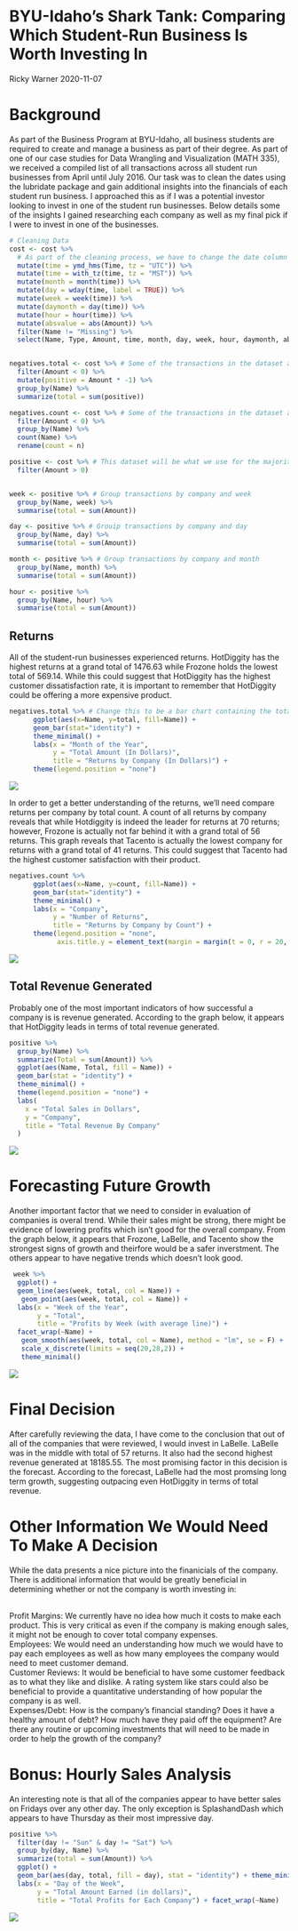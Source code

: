 BYU-Idaho’s Shark Tank: Comparing Which Student-Run Business Is Worth
Investing In
================
Ricky Warner
2020-11-07

# Background

As part of the Business Program at BYU-Idaho, all business students are
required to create and manage a business as part of their degree. As
part of one of our case studies for Data Wrangling and Visualization
(MATH 335), we received a compiled list of all transactions across all
student run businesses from April until July 2016. Our task was to clean
the dates using the lubridate package and gain additional insights into
the financials of each student run business. I approached this as if I
was a potential investor looking to invest in one of the student run
businesses. Below details some of the insights I gained researching each
company as well as my final pick if I were to invest in one of the
businesses.

``` r
# Cleaning Data
cost <- cost %>%
  # As part of the cleaning process, we have to change the date column into a lubridate format. We can then change the time zone, and then extrapolate details such as month, day of the week, etc.
  mutate(time = ymd_hms(Time, tz = "UTC")) %>%
  mutate(time = with_tz(time, tz = "MST")) %>%
  mutate(month = month(time)) %>%
  mutate(day = wday(time, label = TRUE)) %>%
  mutate(week = week(time)) %>%
  mutate(daymonth = day(time)) %>%
  mutate(hour = hour(time)) %>%
  mutate(absvalue = abs(Amount)) %>%
  filter(Name != "Missing") %>%
  select(Name, Type, Amount, time, month, day, week, hour, daymonth, absvalue)


negatives.total <- cost %>% # Some of the transactions in the dataset are negative. We'll want to do a bit more research into these values 
  filter(Amount < 0) %>%
  mutate(positive = Amount * -1) %>%
  group_by(Name) %>%
  summarize(total = sum(positive))

negatives.count <- cost %>% # Some of the transactions in the dataset are negative. We'll want to do a bit more research into these values 
  filter(Amount < 0) %>%
  group_by(Name) %>%
  count(Name) %>%
  rename(count = n)

positive <- cost %>% # This dataset will be what we use for the majority of our analysis.
  filter(Amount > 0)


week <- positive %>% # Group transactions by company and week 
  group_by(Name, week) %>%
  summarise(total = sum(Amount))

day <- positive %>% # Grouip transactions by company and day 
  group_by(Name, day) %>%
  summarise(total = sum(Amount))

month <- positive %>% # Group transactions by company and month 
  group_by(Name, month) %>%
  summarise(total = sum(Amount))

hour <- positive %>%
  group_by(Name, hour) %>%
  summarise(total = sum(Amount))
```

## Returns

All of the student-run businesses experienced returns. HotDiggity has
the highest returns at a grand total of 1476.63 while Frozone holds the
lowest total of 569.14. While this could suggest that HotDiggity has the
highest customer dissatisfaction rate, it is important to remember that
HotDiggity could be offering a more expensive product.

``` r
negatives.total %>% # Change this to be a bar chart containing the totals for each company 
      ggplot(aes(x=Name, y=total, fill=Name)) +
      geom_bar(stat="identity") +
      theme_minimal() + 
      labs(x = "Month of the Year",
           y = "Total Amount (In Dollars)",
           title = "Returns by Company (In Dollars)") +
      theme(legend.position = "none")
```

<img src="case-study-8_files/figure-gfm/plot_data-1.png" style="display: block; margin: auto;" />

In order to get a better understanding of the returns, we’ll need
compare returns per company by total count. A count of all returns by
company reveals that while Hotdiggity is indeed the leader for returns
at 70 returns; however, Frozone is actually not far behind it with a
grand total of 56 returns. This graph reveals that Tacento is actually
the lowest company for returns with a grand total of 41 returns. This
could suggest that Tacento had the highest customer satisfaction with
their product.

``` r
negatives.count %>%
      ggplot(aes(x=Name, y=count, fill=Name)) + 
      geom_bar(stat="identity") + 
      theme_minimal() + 
      labs(x = "Company",
           y = "Number of Returns",
           title = "Returns by Company by Count") + 
      theme(legend.position = "none",
            axis.title.y = element_text(margin = margin(t = 0, r = 20, b = 0, l = 0)))
```

![](case-study-8_files/figure-gfm/unnamed-chunk-1-1.png)<!-- -->

## Total Revenue Generated

Probably one of the most important indicators of how successful a
company is is revenue generated. According to the graph below, it
appears that HotDiggity leads in terms of total revenue generated.

``` r
positive %>%
  group_by(Name) %>%
  summarize(Total = sum(Amount)) %>%
  ggplot(aes(Name, Total, fill = Name)) + 
  geom_bar(stat = "identity") + 
  theme_minimal() + 
  theme(legend.position = "none") + 
  labs(
    x = "Total Sales in Dollars",
    y = "Company",
    title = "Total Revenue By Company"
  )
```

<img src="case-study-8_files/figure-gfm/unnamed-chunk-2-1.png" style="display: block; margin: auto;" />

# Forecasting Future Growth

Another important factor that we need to consider in evaluation of
companies is overal trend. While their sales might be strong, there
might be evidence of lowering profits which isn’t good for the overall
company. From the graph below, it appears that Frozone, LaBelle, and
Tacento show the strongest signs of growth and theirfore would be a
safer inverstment. The others appear to have negative trends which
doesn’t look good.

``` r
 week %>%
  ggplot() + 
  geom_line(aes(week, total, col = Name)) +
   geom_point(aes(week, total, col = Name)) +
  labs(x = "Week of the Year",
       y = "Total",
       title = "Profits by Week (with average line)") +
  facet_wrap(~Name) + 
   geom_smooth(aes(week, total, col = Name), method = "lm", se = F) +
   scale_x_discrete(limits = seq(20,28,2)) +
   theme_minimal()
```

<img src="case-study-8_files/figure-gfm/unnamed-chunk-3-1.png" style="display: block; margin: auto;" />

# Final Decision

After carefully reviewing the data, I have come to the conclusion that
out of all of the companies that were reviewed, I would invest in
LaBelle. LaBelle was in the middle with total of 57 returns. It also had
the second highest revenue generated at 18185.55. The most promising
factor in this decision is the forecast. According to the forecast,
LaBelle had the most promsing long term growth, suggesting outpacing
even HotDiggity in terms of total revenue.

# Other Information We Would Need To Make A Decision

While the data presents a nice picture into the finanicials of the
company. There is additional information that would be greatly
beneficial in determining whether or not the company is worth investing
in:

<br> Profit Margins: We currently have no idea how much it costs to make
each product. This is very critical as even if the company is making
enough sales, it might not be enough to cover total company expenses.
<br> Employees: We would need an understanding how much we would have to
pay each employees as well as how many employees the company would need
to meet customer demand. <br> Customer Reviews: It would be beneficial
to have some customer feedback as to what they like and dislike. A
rating system like stars could also be beneficial to provide a
quantitative understanding of how popular the company is as well. <br>
Expenses/Debt: How is the company’s financial standing? Does it have a
healthy amount of debt? How much have they paid off the equipment? Are
there any routine or upcoming investments that will need to be made in
order to help the growth of the company?

# Bonus: Hourly Sales Analysis

An interesting note is that all of the companies appear to have better
sales on Fridays over any other day. The only exception is SplashandDash
which appears to have Thursday as their most impressive day.

``` r
positive %>%
  filter(day != "Sun" & day != "Sat") %>%
  group_by(day, Name) %>%
  summarize(total = sum(Amount)) %>%
  ggplot() +
  geom_bar(aes(day, total, fill = day), stat = "identity") + theme_minimal() +
  labs(x = "Day of the Week",
       y = "Total Amount Earned (in dollars)",
       title = "Total Profits for Each Company") + facet_wrap(~Name)
```

<img src="case-study-8_files/figure-gfm/unnamed-chunk-4-1.png" style="display: block; margin: auto;" />

